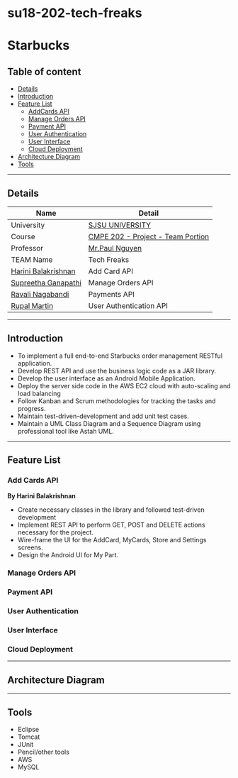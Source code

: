 # su18-202-tech-freaks

# Starbucks

## Table of content

- [Details](#details)
- [Introduction](#introduction)
- [Feature List](#feature-list)
    - [AddCards API](#addcards-api)
    - [Manage Orders API](#manage-orders-api)
    - [Payment API](#payment-api)
    - [User Authentication](#user-authentication)
    - [User Interface](#user-interface)
    - [Cloud Deployment](#cloud-deployment)
- [Architecture Diagram](#architecture-diagram)
- [Tools](#tools)

----

## Details

|Name | Detail|
|---|---|
| University | [SJSU UNIVERSITY]( http://www.sjsu.edu/) |
| Course | [CMPE 202 - Project - Team Portion](https://sjsu.instructure.com/courses/1262771/assignments/4720318)|
|Professor| [Mr.Paul Nguyen](paul.nguyen@sjsu.edu) |
| TEAM Name | Tech Freaks |
|     [Harini Balakrishnan](https://www.linkedin.com/in/harini-balakrishnan/)    |  Add Card API
|     [Supreetha Ganapathi](supreetha.ganapathi@sjsu.edu )     | Manage Orders API
|     [Ravali Nagabandi](ravali.nagabandi@sjsu.edu )      | Payments API
|     [Rupal Martin](rupal.martin@sjsu.edu )     |  User Authentication API

----

## Introduction
 - To implement a full end-to-end Starbucks order management RESTful application.
 - Develop REST API and use the business logic code as a JAR library.
 - Develop the user interface as an Android Mobile Application.
 - Deploy the server side code in the AWS EC2 cloud with auto-scaling and load balancing
 - Follow Kanban and Scrum methodologies for tracking the tasks and progress.
 - Maintain test-driven-development and add unit test cases.
 - Maintain a UML Class Diagram and a Sequence Diagram using professional tool like Astah UML.

-----

## Feature List

### Add Cards API

**By Harini Balakrishnan**

- Create necessary classes in the library and followed test-driven development
- Implement REST API to perform GET, POST and DELETE actions necessary for the project.
- Wire-frame the UI for the AddCard, MyCards, Store and Settings screens.
- Design the Android UI for My Part.

### Manage Orders API
### Payment API
### User Authentication
### User Interface
### Cloud Deployment

----

## Architecture Diagram


----
## Tools

- Eclipse
- Tomcat
- JUnit
- Pencil/other tools
- AWS
- MySQL
